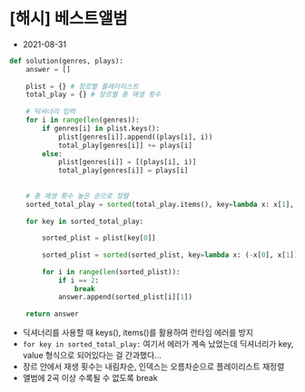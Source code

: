 # [해시] 베스트앨범

- 2021-08-31

```python
def solution(genres, plays):
    answer = []
    
    plist = {} # 장르별 플레이리스트
    total_play = {} # 장르별 총 재생 횟수
    
    # 딕셔너리 입력
    for i in range(len(genres)):
        if genres[i] in plist.keys():
            plist[genres[i]].append((plays[i], i))
            total_play[genres[i]] += plays[i]
        else:
            plist[genres[i]] = [(plays[i], i)]
            total_play[genres[i]] = plays[i]
            
    
    # 총 재생 횟수 높은 순으로 정렬
    sorted_total_play = sorted(total_play.items(), key=lambda x: x[1], reverse=True)
    
    for key in sorted_total_play:
        
        sorted_plist = plist[key[0]]
        
        sorted_plist = sorted(sorted_plist, key=lambda x: (-x[0], x[1]))
        
        for i in range(len(sorted_plist)):
            if i == 2:
                break
            answer.append(sorted_plist[i][1])
    
    return answer
```

- 딕셔너리를 사용할 때 keys(), items()를 활용하여 런타임 에러를 방지
- `for key in sorted_total_play:` 여기서 에러가 계속 났었는데 딕셔너리가 key, value 형식으로 되어있다는 걸 간과했다...
- 장르 안에서 재생 횟수는 내림차순, 인덱스는 오름차순으로 플레이리스트 재정렬
- 앨범에 2곡 이상 수록될 수 없도록 break
